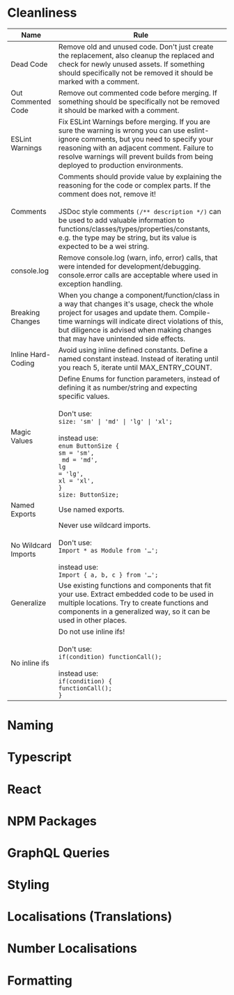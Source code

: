 # Cleanliness

| Name | Rule |
| ---- | ---- |
| Dead Code | Remove old and unused code. Don't just create the replacement, also cleanup the replaced and check for newly unused assets. If something should specifically not be removed it should be marked with a comment. |
| Out Commented Code | Remove out commented code before merging. If something should be specifically not be removed it should be marked with a comment. |
| ESLint Warnings | Fix ESLint Warnings before merging. If you are sure the warning is wrong you can use eslint-ignore comments, but you need to specify your reasoning with an adjacent comment. Failure to resolve warnings will prevent builds from being deployed to production environments. |
| Comments | Comments should provide value by explaining the reasoning for the code or complex parts. If the comment does not, remove it! <br /><br />JSDoc style comments <code>(/** description */)</code> can be used to add valuable information to functions/classes/types/properties/constants, e.g. the type may be string, but its value is expected to be a wei string. |
| console.log | Remove console.log (warn, info, error) calls, that were intended for development/debugging. console.error calls are acceptable where used in exception handling. |
| Breaking Changes | When you change a component/function/class in a way that changes it's usage, check the whole project for usages and update them. Compile-time warnings will indicate direct violations of this, but diligence is advised when making changes that may have unintended side effects. |
| Inline Hard-Coding | Avoid using inline defined constants. Define a named constant instead. Instead of iterating until you reach 5, iterate until MAX_ENTRY_COUNT. |
| Magic Values | Define Enums for function parameters, instead of defining it as number/string and expecting specific values. <br /><br />Don't use: <br/><code>size: 'sm' \| 'md' \| 'lg' \| 'xl';</code><br /><br />instead use: <br/><code>enum ButtonSize {<br/>sm = 'sm',<br/>  md = 'md',<br/>lg = 'lg',<br/>xl = 'xl',<br/>}<br/>size: ButtonSize;</code> |
| Named Exports | Use named exports. |
| No Wildcard Imports | Never use wildcard imports. <br /><br />Don't use: <br /><code>Import * as Module from '…';</code><br /><br />instead use: <br /><code>Import { a, b, c } from '…';</code> |
| Generalize | Use existing functions and components that fit your use. Extract embedded code to be used in multiple locations. Try to create functions and components in a generalized way, so it can be used in other places. |
| No inline ifs | Do not use inline ifs! <br /><br />Don't use: <br /><code>if(condition) functionCall();</code><br /><br />instead use: <br /><code>if(condition) {<br />functionCall();<br />}</code> |




# Naming
# Typescript
# React
# NPM Packages
# GraphQL Queries
# Styling
# Localisations (Translations)
# Number Localisations
# Formatting
